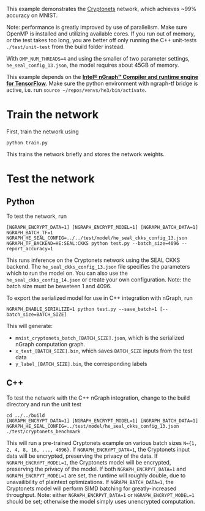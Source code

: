 This example demonstrates the [Cryptonets](https://www.microsoft.com/en-us/research/publication/cryptonets-applying-neural-networks-to-encrypted-data-with-high-throughput-and-accuracy/) network, which achieves ~99% accuracy on MNIST.

Note: performance is greatly improved by use of parallelism. Make sure OpenMP is installed and utilizing available cores. If you run out of memory, or the test takes too long, you are better off only running the C++ unit-tests `./test/unit-test` from the build folder instead.

With `OMP_NUM_THREADS=4` and using the smaller of two parameter settings, `he_seal_config_13.json`, the model requires about 45GB of memory.

This example depends on the [**Intel® nGraph™ Compiler and runtime engine for TensorFlow**](https://github.com/NervanaSystems/ngraph-tf). Make sure the python environment with ngraph-tf bridge is active, i.e. run `source ~/repos/venvs/he3/bin/activate`.

# Train the network
First, train the network using
```
python train.py
```
This trains the network briefly and stores the network weights.

# Test the network
## Python
To test the network, run
```
[NGRAPH_ENCRYPT_DATA=1] [NGRAPH_ENCRYPT_MODEL=1] [NGRAPH_BATCH_DATA=1] NGRAPH_BATCH_TF=1 NGRAPH_HE_SEAL_CONFIG=../../test/model/he_seal_ckks_config_13.json NGRAPH_TF_BACKEND=HE:SEAL:CKKS python test.py --batch_size=4096 --report_accuracy=1
```
This runs inference on the Cryptonets network using the SEAL CKKS backend.
The `he_seal_ckks_config_13.json` file specifies the parameters which to run the model on. You can also use the `he_seal_ckks_config_14.json` or create your own configuration. Note: the batch size must be beweteen 1 and 4096.

To export the serialized model for use in C++ integration with nGraph, run
```
NGRAPH_ENABLE_SERIALIZE=1 python test.py --save_batch=1 [--batch_size=BATCH_SIZE]
```

This will generate:
* `mnist_cryptonets_batch_[BATCH_SIZE].json`, which is the serialized nGraph computation graph.
* `x_test_[BATCH_SIZE].bin`, which saves `BATCH_SIZE` inputs from the test data
* `y_label_[BATCH_SIZE].bin`, the corresponding labels

## C++
To test the network with the C++ nGraph integration, change to the build directory
and run the unit test
```
cd ../../build
[NGRAPH_ENCRYPT_DATA=1] [NGRAPH_ENCRYPT_MODEL=1] [NGRAPH_BATCH_DATA=1] NGRAPH_HE_SEAL_CONFIG=../test/model/he_seal_ckks_config_13.json ./test/cryptonets_benchmark
```
This will run a pre-trained Cryptonets example on various batch sizes `N={1, 2, 4, 8, 16, ..., 4096}`.
If `NGRAPH_ENCRYPT_DATA=1`, the Cryptonets input data will be encrypted, preserving the privacy of the data.
If `NGRAPH_ENCRYPT_MODEL=1`, the Cryptonets model will be encrypted, preserving the privacy of the model.
If both `NGRAPH_ENCRPYT_DATA=1` and `NGRAPH_ENCRPYT_MODEL=1` are set, the runtime will roughly double, due to unavailibility of plaintext optimizations.
If `NGRAPH_BATCH_DATA=1`, the Cryptonets model will perform SIMD batching for greatly-increased throughput.
Note: either `NGRAPH_ENCRPYT_DATA=1` or `NGRAPH_ENCRYPT_MODEL=1` should be set; otherwise the model simply uses unencrypted computation.